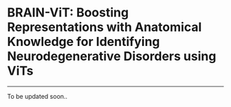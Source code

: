 # BRAIN-ViT: Boosting Representations with Anatomical Knowledge for Identifying Neurodegenerative Disorders using ViTs

----------------------------------------------------------------------------------------------------------------------

To be updated soon..